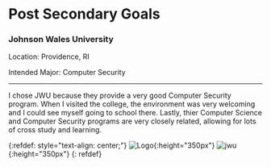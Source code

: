 # Post Secondary Goals

### Johnson Wales University

Location: Providence, RI

Intended Major: Computer Security
* * *
I chose JWU because they provide a very good Computer Security program. When I visited the college, the environment was very welcoming and I could see myself going to school there. Lastly, thier Computer Science and Computer Security programs are very closely related, allowing for lots of cross study and learning.

{:refdef: style="text-align: center;"}
![Logo](https://thumbor.forbes.com/thumbor/fit-in/200x200/filters%3Aformat%28jpg%29/https%3A%2F%2Fspecials-images.forbesimg.com%2Fimageserve%2F559d7702e4b05c2c3431c0e6%2F0x0.jpg%3Ffit%3Dscale%26background%3D000000){:height="350px"}
![jwu](https://www.google.com/url?sa=i&url=https%3A%2F%2Fwww.commonapp.org%2Fexplore%2Fjohnson-wales-university-providence&psig=AOvVaw3Ok_VxoN5i0dvTiFgQz1kH&ust=1583941001633000&source=images&cd=vfe&ved=0CAIQjRxqFwoTCLjLhJmekOgCFQAAAAAdAAAAABAD){:height="350px"}
{: refdef}
